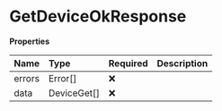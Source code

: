 # GetDeviceOkResponse

**Properties**

| Name   | Type        | Required | Description |
| :----- | :---------- | :------- | :---------- |
| errors | Error[]     | ❌       |             |
| data   | DeviceGet[] | ❌       |             |

<!-- This file was generated by liblab | https://liblab.com/ -->
